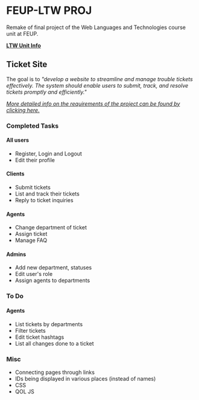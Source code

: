 # FEUP-LTW PROJ

Remake of final project of the Web Languages and Technologies course unit at FEUP.

[**LTW Unit Info**](https://sigarra.up.pt/feup/pt/ucurr_geral.ficha_uc_view?pv_ocorrencia_id=501681)

## Ticket Site

The goal is to *"develop a website to streamline and manage trouble tickets effectively. The system should enable users to submit, track, and resolve tickets promptly and efficiently."*

[*More detailed info on the requirements of the project can be found by clicking here.*](https://web.fe.up.pt/~arestivo/page/courses/ltw/project/)

### Completed Tasks

#### All users
- Register, Login and Logout
- Edit their profile

#### Clients
- Submit tickets
- List and track their tickets
- Reply to ticket inquiries

#### Agents
- Change department of ticket
- Assign ticket
- Manage FAQ

#### Admins
- Add new department, statuses
- Edit user's role
- Assign agents to departments

### To Do

#### Agents
- List tickets by departments
- Filter tickets
- Edit ticket hashtags
- List all changes done to a ticket

### Misc
- Connecting pages through links
- IDs being displayed in various places (instead of names)
- CSS
- QOL JS
